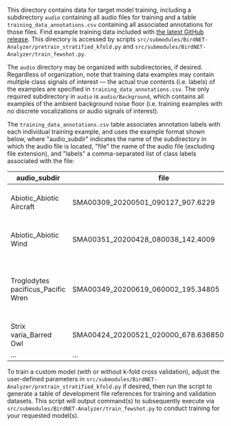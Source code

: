 This directory contains data for target model training, including a subdirectory `audio` containing all audio files for training and a table `training_data_annotations.csv` containing all associated annotations for those files. Find example training data included with [the latest GitHub release](https://github.com/giojacuzzi/few-shot-transfer-learning-bioacoustics/releases). This directory is accessed by scripts `src/submodules/BirdNET-Analyzer/pretrain_stratified_kfold.py` and `src/submodules/BirdNET-Analyzer/train_fewshot.py`.

The `audio` directory may be organized with subdirectories, if desired. Regardless of organization, note that training data examples may contain multiple class signals of interest –– the actual true contents (i.e. labels) of the examples are specified in `training_data_annotations.csv`. The only required subdirectory in `audio` is `audio/Background`, which contains all examples of the ambient background noise floor (i.e. training examples with no discrete vocalizations or audio signals of interest).

The `training_data_annotations.csv` table associates annotation labels with each individual training example, and uses the example format shown below, where "audio_subdir" indicates the name of the subdirectory in which the audio file is located, "file" the name of the audio file (excluding file extension), and "labels" a comma-separated list of class labels associated with the file:

| audio_subdir | file    | labels  |
| --------- | ------- | ------- |
| Abiotic_Abiotic Aircraft | SMA00309_20200501_090127_907.6229 | "Abiotic_Abiotic Aircraft, Regulus satrapa_Golden-crowned Kinglet" |
| Abiotic_Abiotic Wind | SMA00351_20200428_080038_142.4009 | "Abiotic_Abiotic Wind, Regulus satrapa_Golden-crowned Kinglet" |
| Troglodytes pacificus_Pacific Wren | SMA00349_20200619_060002_195.34805 | "Troglodytes pacificus_Pacific Wren, Ixoreus naevius_Varied Thrush, Piranga ludoviciana_Western Tanager" |
| Strix varia_Barred Owl | SMA00424_20200521_020000_678.6368500000001 | "Strix varia_Barred Owl, Abiotic_Abiotic Rain" |
| ... | ... | ... |

To train a custom model (with or without k-fold cross validation), adjust the user-defined parameters in `src/submodules/BirdNET-Analyzer/pretrain_stratified_kfold.py` if desired, then run the script to generate a table of development file references for training and validation datasets. This script will output command(s) to subsequently execute via `src/submodules/BirdNET-Analyzer/train_fewshot.py` to conduct training for your requested model(s).
